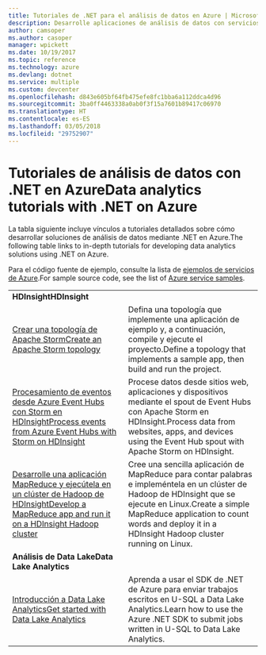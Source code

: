 ```yaml
---
title: Tutoriales de .NET para el análisis de datos en Azure | Microsoft Docs
description: Desarrolle aplicaciones de análisis de datos con servicios de Microsoft Azure.
author: camsoper
ms.author: casoper
manager: wpickett
ms.date: 10/19/2017
ms.topic: reference
ms.technology: azure
ms.devlang: dotnet
ms.service: multiple
ms.custom: devcenter
ms.openlocfilehash: d843e605bf64fb475efe8fc1bba6a112ddca4d96
ms.sourcegitcommit: 3ba0ff4463338a0ab0f3f15a7601b89417c06970
ms.translationtype: HT
ms.contentlocale: es-ES
ms.lasthandoff: 03/05/2018
ms.locfileid: "29752907"
---
```

# <a name="data-analytics-tutorials-with-net-on-azure"></a><span data-ttu-id="5dcb3-103">Tutoriales de análisis de datos con .NET en Azure</span><span class="sxs-lookup"><span data-stu-id="5dcb3-103">Data analytics tutorials with .NET on Azure</span></span>

<span data-ttu-id="5dcb3-104">La tabla siguiente incluye vínculos a tutoriales detallados sobre cómo desarrollar soluciones de análisis de datos mediante .NET en Azure.</span><span class="sxs-lookup"><span data-stu-id="5dcb3-104">The following table links to in-depth tutorials for developing data analytics solutions using .NET on Azure.</span></span> 

<span data-ttu-id="5dcb3-105">Para el código fuente de ejemplo, consulte la lista de [ejemplos de servicios de Azure](https://azure.microsoft.com/resources/samples/?platform=dotnet).</span><span class="sxs-lookup"><span data-stu-id="5dcb3-105">For sample source code, see the list of [Azure service samples](https://azure.microsoft.com/resources/samples/?platform=dotnet).</span></span>

| | |
|---|---|
| <span data-ttu-id="5dcb3-106">**HDInsight**</span><span class="sxs-lookup"><span data-stu-id="5dcb3-106">**HDInsight**</span></span> | |
| <span data-ttu-id="5dcb3-107">[Crear una topología de Apache Storm][1]</span><span class="sxs-lookup"><span data-stu-id="5dcb3-107">[Create an Apache Storm topology][1]</span></span> | <span data-ttu-id="5dcb3-108">Defina una topología que implemente una aplicación de ejemplo y, a continuación, compile y ejecute el proyecto.</span><span class="sxs-lookup"><span data-stu-id="5dcb3-108">Define a topology that implements a sample app, then build and run the project.</span></span> | 
| <span data-ttu-id="5dcb3-109">[Procesamiento de eventos desde Azure Event Hubs con Storm en HDInsight][2]</span><span class="sxs-lookup"><span data-stu-id="5dcb3-109">[Process events from Azure Event Hubs with Storm on HDInsight][2]</span></span> | <span data-ttu-id="5dcb3-110">Procese datos desde sitios web, aplicaciones y dispositivos mediante el spout de Event Hubs con Apache Storm en HDInsight.</span><span class="sxs-lookup"><span data-stu-id="5dcb3-110">Process data from websites, apps, and devices using the Event Hub spout with Apache Storm on HDInsight.</span></span>
| <span data-ttu-id="5dcb3-111">[Desarrolle una aplicación MapReduce y ejecútela en un clúster de Hadoop de HDInsight][3]</span><span class="sxs-lookup"><span data-stu-id="5dcb3-111">[Develop a MapReduce app and run it on a HDInsight Hadoop cluster][3]</span></span> | <span data-ttu-id="5dcb3-112">Cree una sencilla aplicación de MapReduce para contar palabras e impleméntela en un clúster de Hadoop de HDInsight que se ejecute en Linux.</span><span class="sxs-lookup"><span data-stu-id="5dcb3-112">Create a simple MapReduce application to count words and deploy it in a HDInsight Hadoop cluster running on Linux.</span></span> |
| <span data-ttu-id="5dcb3-113">**Análisis de Data Lake**</span><span class="sxs-lookup"><span data-stu-id="5dcb3-113">**Data Lake Analytics**</span></span> | |
| <span data-ttu-id="5dcb3-114">[Introducción a Data Lake Analytics][4]</span><span class="sxs-lookup"><span data-stu-id="5dcb3-114">[Get started with Data Lake Analytics][4]</span></span> | <span data-ttu-id="5dcb3-115">Aprenda a usar el SDK de .NET de Azure para enviar trabajos escritos en U-SQL a Data Lake Analytics.</span><span class="sxs-lookup"><span data-stu-id="5dcb3-115">Learn how to use the Azure .NET SDK to submit jobs written in U-SQL to Data Lake Analytics.</span></span>|


[1]: /azure/hdinsight/hdinsight-storm-develop-csharp-event-hub-topology
[2]: /azure/hdinsight/hdinsight-storm-develop-csharp-visual-studio-topology
[3]: /azure/hdinsight/hdinsight-hadoop-dotnet-csharp-mapreduce-streaming
[4]: /azure/data-lake-analytics/data-lake-analytics-get-started-net-sdk